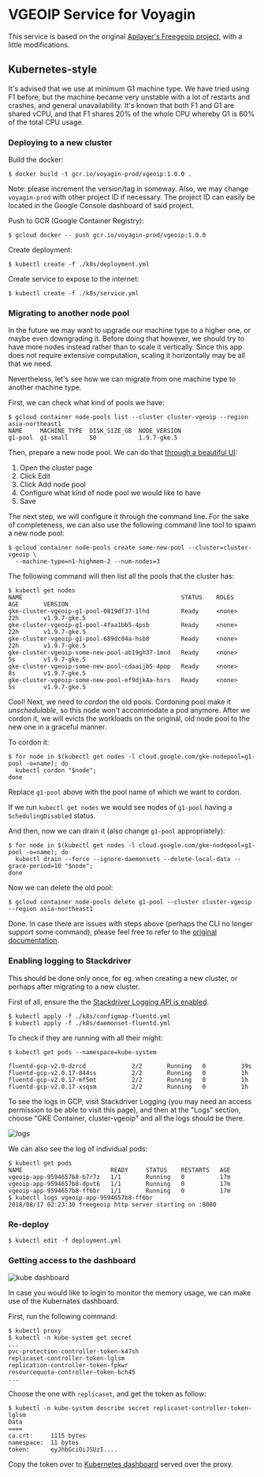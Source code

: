 # VGEOIP Service for Voyagin

This service is based on the original [Apilayer's Freegeoip project](https://github.com/apilayer/freegeoip), with a little modifications.

## Kubernetes-style

It's advised that we use at minimum G1 machine type. We have tried using F1 before, but the machine became very unstable with a lot of restarts and crashes, and general unavailability. It's known that both F1 and G1 are shared vCPU, and that F1 shares 20% of the whole CPU whereby G1 is 60% of the total CPU usage.

### Deploying to a new cluster

Build the docker:

```
$ docker build -t gcr.io/voyagin-prod/vgeoip:1.0.0 .
```

Note: please increment the version/tag in someway. Also, we may change `voyagin-prod` with other project ID if necessary. The project ID can easily be located in the Google Console dashboard of said project.

Push to GCR (Google Container Registry):

```
$ gcloud docker -- push gcr.io/voyagin-prod/vgeoip:1.0.0
```

Create deployment:

```
$ kubectl create -f ./k8s/deployment.yml
```

Create service to expose to the internet:

```
$ kubectl create -f ./k8s/service.yml
```

### Migrating to another node pool

In the future we may want to upgrade our machine type to a higher one, or maybe even downgrading it. Before doing that however, we should try to have more nodes instead rather than to scale it vertically. Since this app does not require extensive computation, scaling it horizontally may be all that we need.

Nevertheless, let's see how we can migrate from one machine type to another machine type.

First, we can check what kind of pools we have:

```
$ gcloud container node-pools list --cluster cluster-vgeoip --region asia-northeast1
NAME     MACHINE_TYPE  DISK_SIZE_GB  NODE_VERSION
g1-pool  g1-small      50            1.9.7-gke.5
```

Then, prepare a new node pool. We can do that [through a beautiful UI](https://console.cloud.google.com/kubernetes/clusters/details/asia-northeast1/cluster-vgeoip):

1. Open the cluster page
2. Click Edit
3. Click Add node pool
4. Configure what kind of node pool we would like to have
4. Save

The next step, we will configure it through the command line. For the sake of completeness, we can also use the following command line tool to spawn a new node pool:

```
$ gcloud container node-pools create some-new-pool --cluster=cluster-vgeoip \
  --machine-type=n1-highmem-2 --num-nodes=3
```

The following command will then list all the pools that the cluster has:

```
$ kubectl get nodes
NAME                                             STATUS    ROLES     AGE       VERSION
gke-cluster-vgeoip-g1-pool-0819df37-1lhd         Ready     <none>    22h       v1.9.7-gke.5
gke-cluster-vgeoip-g1-pool-4faa1bb5-4psb         Ready     <none>    22h       v1.9.7-gke.5
gke-cluster-vgeoip-g1-pool-689dc04a-hsb0         Ready     <none>    22h       v1.9.7-gke.5
gke-cluster-vgeoip-some-new-pool-ab19gh37-1mnd   Ready     <none>    5s        v1.9.7-gke.5
gke-cluster-vgeoip-some-new-pool-cdaaijb5-4pop   Ready     <none>    8s        v1.9.7-gke.5
gke-cluster-vgeoip-some-new-pool-ef9djk4a-hsrs   Ready     <none>    5s        v1.9.7-gke.5
```

Cool! Next, we need to _cordon_ the old pools. Cordoning pool make it _unschedulable_, so this node won't accommodate a pod anymore. After we cordon it, we will evicts the workloads on the original, old node pool to the new one in a graceful manner.

To cordon it:

```
$ for node in $(kubectl get nodes -l cloud.google.com/gke-nodepool=g1-pool -o=name); do
  kubectl cordon "$node";
done
```

Replace `g1-pool` above with the pool name of which we want to cordon.

If we run `kubectl get nodes` we would see nodes of `g1-pool` having a `SchedulingDisabled` status.

And then, now we can drain it (also change `g1-pool` appropriately):


```
$ for node in $(kubectl get nodes -l cloud.google.com/gke-nodepool=g1-pool -o=name); do
  kubectl drain --force --ignore-daemonsets --delete-local-data --grace-period=10 "$node";
done
```

Now we can delete the old pool:

```
$ gcloud container node-pools delete g1-pool --cluster cluster-vgeoip --region asia-northeast1
```

Done. In case there are issues with steps above (perhaps the CLI no longer support some command), please feel free to refer to the [original documentation](https://cloud.google.com/kubernetes-engine/docs/tutorials/migrating-node-pool).

### Enabling logging to Stackdriver

This should be done only once, for eg. when creating a new cluster, or perhaps after migrating to a new cluster.

First of all, ensure the the [Stackdriver Logging API is enabled](https://console.developers.google.com/apis/library/logging.googleapis.com?project=voyagin-prod).

```
$ kubectl apply -f ./k8s/configmap-fluentd.yml
$ kubectl apply -f ./k8s/daemonset-fluentd.yml
```

To check if they are running with all their might:

```
$ kubectl get pods --namespace=kube-system

fluentd-gcp-v2.0-dzrcd             2/2       Running   0          39s
fluentd-gcp-v2.0.17-844ss          2/2       Running   0          1h
fluentd-gcp-v2.0.17-mf5mt          2/2       Running   0          1h
fluentd-gcp-v2.0.17-xsqsm          2/2       Running   0          1h
```

To see the logs in GCP, visit Stackdriver Logging (you may need an access permission to be able to visit this page), and then at the "Logs" section, choose "GKE Container, cluster-vgeoip" and all the logs should be there.

![logs](https://user-images.githubusercontent.com/166730/44245140-45441180-a212-11e8-8912-9ec18005d004.png)

We can also see the log of individual pods:

```
$ kubectl get pods
NAME                         READY     STATUS    RESTARTS   AGE
vgeoip-app-9594657b8-b7r7z   1/1       Running   0          17m
vgeoip-app-9594657b8-dpvt6   1/1       Running   0          17m
vgeoip-app-9594657b8-ff6br   1/1       Running   0          17m
$ kubectl logs vgeoip-app-9594657b8-ff6br
2018/08/17 02:23:30 freegeoip http server starting on :8080
```

### Re-deploy

```
$ kubectl edit -f deployment.yml
```

### Getting access to the dashboard

![kube dashboard](https://user-images.githubusercontent.com/166730/44316324-ff7f8700-a465-11e8-8c16-c68b5d08e810.png)

In case you would like to login to monitor the memory usage, we can make use of the Kubernates dashboard. 

First, run the following command:

```
$ kubectl proxy
$ kubectl -n kube-system get secret
...
pvc-protection-controller-token-k47sh
replicaset-controller-token-lglsm    
replication-controller-token-fpkwr   
resourcequota-controller-token-bch45 
...
```

Choose the one with `replicaset`, and get the token as follow:

```
$ kubectl -n kube-system describe secret replicaset-controller-token-lglsm
Data
====
ca.crt:     1115 bytes
namespace:  11 bytes
token:      eyJhbGciOiJSUzI....
```

Copy the token over to [Kubernetes dashboard](http://127.0.0.1:8001/api/v1/namespaces/kube-system/services/https:kubernetes-dashboard:/proxy/#!/overview?namespace=default) served over the proxy.
